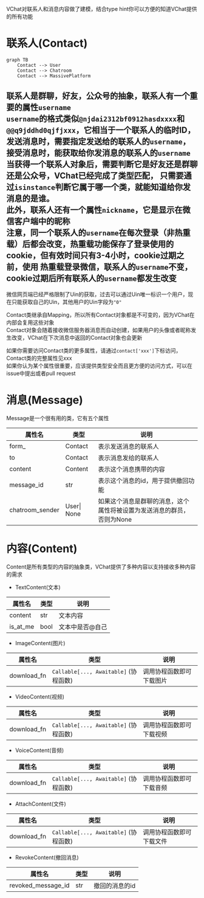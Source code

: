 VChat对联系人和消息内容做了建模，结合type hint你可以方便的知道VChat提供的所有功能

# 联系人(Contact)

```mermaid
graph TB
    Contact --> User
    Contact --> Chatroom
    Contact --> MassivePlatform
```

联系人是群聊，好友，公众号的抽象，联系人有一个重要的属性`username`  
`username`的格式类似`@njdai2312bf0912hasdxxxx`和`@@q9jddhd0qjfjxxx`，它相当于一个联系人的**临时**ID，  
发送消息时，需要指定发送给的联系人的`username`，接受消息时，能获取给你发消息的联系人的`username`  
当获得一个联系人对象后，需要判断它是好友还是群聊还是公众号，VChat已经完成了类型匹配，
只需要通过`isinstance`判断它属于哪一个类，就能知道给你发消息的是谁。  
此外，联系人还有一个属性`nickname`，它是显示在微信客户端中的昵称  
注意，同一个联系人的`username`在每次登录（非热重载）后都会改变，热重载功能保存了登录使用的cookie，但有效时间只有3-4小时，cookie过期之前，使用
热重载登录微信，联系人的`username`不变，cookie过期后所有联系人的`username`都发生改变
---
微信网页端已经严格限制了Uin的获取，过去可以通过Uin唯一标识一个用户，现在只能获取自己的Uin，其他用户的Uin字段为`"0"`

Contact类继承自Mapping，所以所有Contact对象都是不可变的，因为VChat在内部会复用这些对象  
Contact对象会随着接收微信服务器消息而自动创建，如果用户的头像或者昵称发生改变，VChat在下次消息中返回的Contact对象也会更新

如果你需要访问Contact类的更多属性，请通过`contact['xxx']`下标访问，Contact类的完整属性见xxx  
如果你认为某个属性很重要，应该提供类型安全而且更方便的访问方式，可以在issue中提出或者pull request

# 消息(Message)

Message是一个很有用的类，它有五个属性

| 属性名             | 类型          | 说明                                    |
|-----------------|-------------|---------------------------------------|
| form_           | Contact     | 表示发送消息的联系人                            |
| to              | Contact     | 表示消息发给的联系人                            |
| content         | Content     | 表示这个消息携带的内容                           |
| message_id      | str         | 表示这个消息的id，用于提供撤回功能                    |
| chatroom_sender | User\| None | 如果这个消息是群聊的消息，这个属性将被设置为发送消息的群员，否则为None |

# 内容(Content)

Content是所有类型的内容的抽象类，VChat提供了多种内容以支持接收多种内容的需求

- TextContent(文本)

| 属性名      | 类型   | 说明       |
|----------|------|----------|
| content  | str  | 文本内容     |
| is_at_me | bool | 文本中是否@自己 |

- ImageContent(图片)

| 属性名         | 类型                                | 说明           |
|-------------|-----------------------------------|--------------|
| download_fn | `Callable[..., Awaitable]` (协程函数) | 调用协程函数即可下载图片 |

- VideoContent(视频)

| 属性名         | 类型                                | 说明           |
|-------------|-----------------------------------|--------------|
| download_fn | `Callable[..., Awaitable]` (协程函数) | 调用协程函数即可下载视频 |

- VoiceContent(音频)

| 属性名         | 类型                                | 说明           |
|-------------|-----------------------------------|--------------|
| download_fn | `Callable[..., Awaitable]` (协程函数) | 调用协程函数即可下载音频 |

- AttachContent(文件)

| 属性名         | 类型                                | 说明           |
|-------------|-----------------------------------|--------------|
| download_fn | `Callable[..., Awaitable]` (协程函数) | 调用协程函数即可下载文件 |

- RevokeContent(撤回消息)

| 属性名                | 类型  | 说明       |
|--------------------|-----|----------|
| revoked_message_id | str | 撤回的消息的id |
